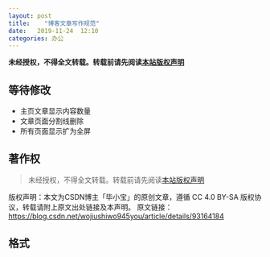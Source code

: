 ```yaml
---
layout: post
title:    "博客文章写作规范"
date:   2019-11-24  12:10 
categories: 办公
---
```


**未经授权，不得全文转载。转载前请先阅读[本站版权声明](https://lonlypan.com/archivers/版权声明)**

## 等待修改

 - 主页文章显示内容数量
 - 文章页面分割线删除
 - 所有页面显示扩为全屏

## 著作权

> 未经授权，不得全文转载。转载前请先阅读[本站版权声明](https://lonlypan.com/archivers/版权声明)



版权声明：本文为CSDN博主「毕小宝」的原创文章，遵循 CC 4.0 BY-SA 版权协议，转载请附上原文出处链接及本声明。
原文链接：https://blog.csdn.net/wojiushiwo945you/article/details/93164184

## 格式



